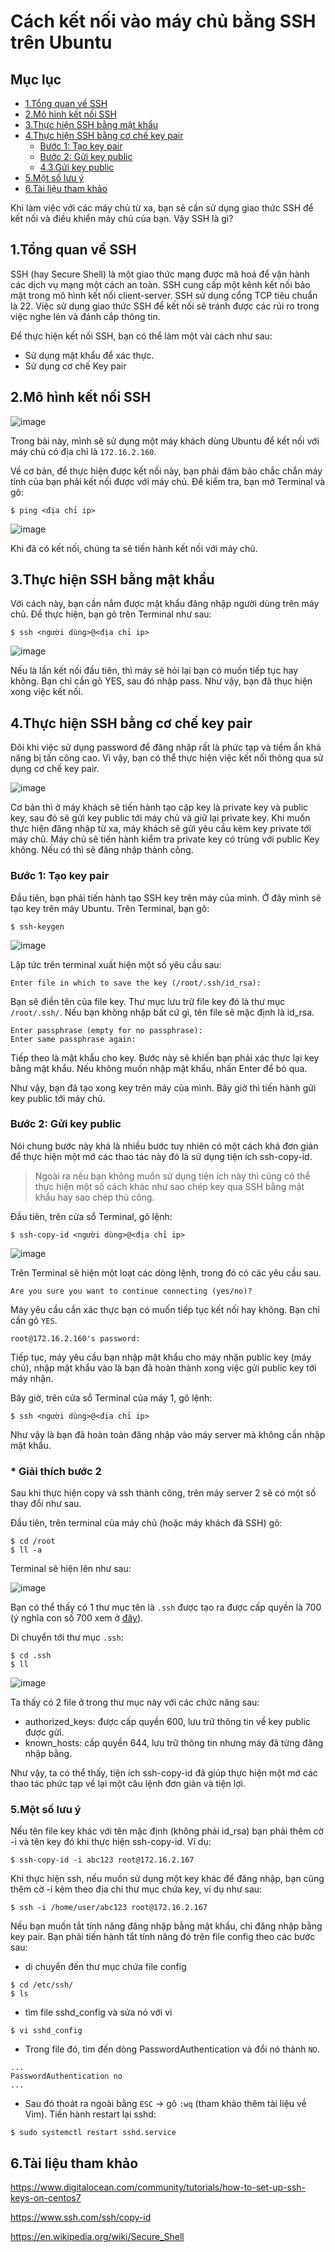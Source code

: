 Cách kết nối vào máy chủ bằng SSH trên Ubuntu
===
## Mục lục
- [1.Tổng quan về SSH](#1.Tổng-quan-về-SSH)
- [2.Mô hình kết nối SSH](#2.Mô-hình-kết-nối-SSH)
- [3.Thực hiện SSH bằng mật khẩu](#3.Thực-hiện-SSH-bằng-mật-khẩu)
- [4.Thực hiện SSH bằng cơ chế key pair](#4.Thực-hiện-SSH-bằng-cơ-chế-key-pair)
    - [Bước 1: Tạo key pair](#Bước-1:-Tạo-key-pair)
    - [Bước 2: Gửi key public](#Bước-2:-Gửi-key-public)
    - [4.3.Gửi key public](#4.3.Gửi-key-public)
- [5.Một số lưu ý](#5.Một-số-lưu-ý)
- [6.Tài liệu tham khảo](#6.Tài-liệu-tham-khảo)

Khi làm việc với các máy chủ từ xa, bạn sẽ cần sử dụng giao thức SSH để kết nối và điều khiển máy chủ của bạn. Vậy SSH là gì?
## 1.Tổng quan về SSH
SSH (hay Secure Shell) là một giao thức mạng được mã hoá để vận hành các dịch vụ mạng một cách an toàn. SSH cung cấp một kênh kết nối bảo mật trong mô hình kết nối client-server. SSH sử dụng cổng TCP tiêu chuẩn là 22. Việc sử dụng giao thức SSH để kết nối sẽ tránh được các rủi ro trong việc nghe lén và đánh cắp thông tin.

Để thực hiện kết nối SSH, bạn có thể làm một vài cách như sau:
- Sử dụng mật khẩu để xác thực.
- Sử dụng cơ chế Key pair

## 2.Mô hình kết nối SSH

![image](images/ssh1.1.png "img01")

Trong bài này, mình sẽ sử dụng một máy khách dùng Ubuntu để kết nối với máy chủ có địa chỉ là `172.16.2.160`.

Về cơ bản, để thực hiện được kết nối này, bạn phải đảm bảo chắc chắn máy tính của bạn phải kết nối được với máy chủ. Để kiểm tra, bạn mở Terminal và gõ:
```
$ ping <địa chỉ ip>
```
![image](images/ssh02.png "img02")

Khi đã có kết nối, chúng ta sẽ tiến hành kết nối với máy chủ.

## 3.Thực hiện SSH bằng mật khẩu

Với cách này, bạn cần nắm được mật khẩu đăng nhập người dùng trên máy chủ. Để thực hiện, bạn gõ trên Terminal như sau:
```
$ ssh <người dùng>@<địa chỉ ip>
```

![image](images/ssh03.png "img03")

Nếu là lần kết nối đầu tiên, thì máy sẽ hỏi lại bạn có muốn tiếp tục hay không. Bạn chỉ cần gõ YES, sau đó nhập pass. Như vậy, bạn đã thục hiện xong việc kết nối.

## 4.Thực hiện SSH bằng cơ chế key pair
Đôi khi việc sử dụng password để đăng nhập rất là phức tạp và tiềm ẩn khả năng bị tấn công cao. Vì vậy, bạn có thể thực hiện việc kết nối thông qua sử dụng cơ chế key pair.

![image](images/ssh1.2.png "img04")

Cơ bản thì ở máy khách sẽ tiến hành tạo cặp key là private key và public key, sau đó sẽ gửi key public tới máy chủ và giữ lại private key. Khi muốn thực hiện đăng nhập từ xa, máy khách sẽ gửi yêu cầu kèm key private tới máy chủ. Máy chủ sẽ tiến hành kiểm tra private key có trùng với public Key không. Nếu có thì sẽ đăng nhập thành công.

### Bước 1: Tạo key pair

Đầu tiên, bạn phải tiến hành tạo SSH key trên máy của mình. Ở đây mình sẽ tạo key trên máy Ubuntu. Trên Terminal, bạn gõ:

```
$ ssh-keygen
```

![image](images/ssh05.png "img05")

Lập tức trên terminal xuất hiện một số yêu cầu sau:

```
Enter file in which to save the key (/root/.ssh/id_rsa): 
```

Bạn sẽ điền tên của file key. Thư mục lưu trữ file key đó là thư mục `/root/.ssh/`. Nếu bạn không nhập bất cứ gì, tên file sẽ mặc định là id_rsa.

```
Enter passphrase (empty for no passphrase): 
Enter same passphrase again: 
```

Tiếp theo là mật khẩu cho key. Bước này sẽ khiến bạn phải xác thực lại key bằng mật khẩu. Nếu không muốn nhập mật khẩu, nhấn Enter để bỏ qua.

Như vậy, bạn đã tạo xong key trên máy của mình. Bây giờ thì tiến hành gửi key public tới máy chủ.

### Bước 2: Gửi key public
Nói chung bước này khá là nhiều bước tuy nhiên có một cách khá đơn giản để thực hiện một mớ các thao tác này đó là sử dụng tiện ích ssh-copy-id. 

> Ngoài ra nếu bạn không muốn sử dụng tiện ích này thì cũng có thể thực hiện một số cách khác như sao chép key qua SSH bằng mật khẩu hay sao chép thủ công.

Đầu tiên, trên cửa sổ Terminal, gõ lệnh:

```
$ ssh-copy-id <người dùng>@<địa chỉ ip>
```

![image](images/ssh06.png "img06")

Trên Terminal sẽ hiện một loạt các dòng lệnh, trong đó có các yêu cầu sau.

```
Are you sure you want to continue connecting (yes/no)?
```

Máy yêu cầu cần xác thực bạn có muốn tiếp tục kết nối hay không. Bạn chỉ cần gõ `YES`.

```
root@172.16.2.160's password: 
```

Tiếp tục, máy yêu cầu bạn nhập mật khẩu cho máy nhận public key (máy chủ), nhập mật khẩu vào là bạn đã hoàn thành xong việc gửi public key tới máy nhận.

Bây giờ, trên cửa sổ Terminal của máy 1, gõ lệnh:

```
$ ssh <người dùng>@<địa chỉ ip>
```

Như vậy là bạn đã hoàn toàn đăng nhập vào máy server mà không cần nhập mật khẩu.

### * Giải thích bước 2

Sau khi thực hiện copy và ssh thành công, trên máy server 2 sẽ có một số thay đổi như sau.

Đầu tiên, trên terminal của máy chủ (hoặc máy khách đã SSH) gõ:
```
$ cd /root
$ ll -a
```
Terminal sẽ hiện lên như sau:

![image](images/ssh07.png "img07")

Bạn có thể thấy có 1 thư mục tên là `.ssh` được tạo ra được cấp quyền là 700 (ý nghĩa con số 700 xem ở [đây](https://en.wikipedia.org/wiki/Chmod#Numerical_permissions)).

Di chuyển tới thư mục `.ssh`:
```
$ cd .ssh
$ ll
```
![image](images/ssh08.png "img08")

Ta thấy có 2 file ở trong thư mục này với các chức năng sau:
- authorized_keys: được cấp quyền 600, lưu trữ thông tin về key public được gửi.
- known_hosts: cấp quyền 644, lưu trữ thông tin nhưng máy đã từng đăng nhập bằng.

Như vậy, ta có thể thấy, tiện ích ssh-copy-id đã giúp thực hiện một mớ các thao tác phức tạp về lại một câu lệnh đơn giản và tiện lợi.
### 5.Một số lưu ý

Nếu tên file key khác với tên mặc định (không phải id_rsa) bạn phải thêm cờ -i và tên key đó khi thực hiện ssh-copy-id. Ví dụ:
```
$ ssh-copy-id -i abc123 root@172.16.2.167
```

Khi thực hiện ssh, nếu muốn sử dụng một key khác để đăng nhập, bạn cũng thêm cờ -i kèm theo địa chỉ thư mục chứa key, ví dụ như sau:

```
$ ssh -i /home/user/abc123 root@172.16.2.167
```

Nếu bạn muốn tắt tính năng đăng nhập bằng mật khẩu, chỉ đăng nhập bằng key pair. Bạn phải tiến hành tắt tính năng đó trên file config theo các bước sau:
- di chuyển đến thư mục chứa file config
```
$ cd /etc/ssh/
$ ls
```
- tìm file sshd_config và sửa nó với vi
```
$ vi sshd_config
```

- Trong file đó, tìm đến dòng PasswordAuthentication và đổi nó thành `NO`.
```
...
PasswordAuthentication no
...
```
- Sau đó thoát ra ngoài bằng `ESC` -> gõ `:wq` (tham khảo thêm tài liệu về Vim). Tiến hành restart lại sshd:

```
$ sudo systemctl restart sshd.service
```

## 6.Tài liệu tham khảo

https://www.digitalocean.com/community/tutorials/how-to-set-up-ssh-keys-on-centos7

https://www.ssh.com/ssh/copy-id

https://en.wikipedia.org/wiki/Secure_Shell
